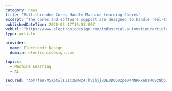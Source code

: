 ```yaml
---
category: news
title: "Multithreaded Cores Handle Machine-Learning Chores"
excerpt: "The cores and software support are designed to handle real-time communication between the cores. This is facilitated by the switch that connects everything, including the new vector-processing unit, DSP support, machine-learning support, and cryptographic support. This distribution keeps the RISC cores simple while providing access to the ..."
publishedDateTime: 2020-03-17T19:51:00Z
webUrl: "https://www.electronicdesign.com/industrial-automation/article/21126392/multithreaded-cores-handle-machinelearning-chores"
type: article

provider:
  name: Electronic Design
  domain: electronicdesign.com

topics:
  - Machine Learning
  - AI

secured: "Abm7fes/M5XptwlIZIc3EMwz4Thv1hjj8DEUDUD82pe04NNHRxeDsRO8zNbpI2DsIKxpdkDfu7eN+Wua1hGRfQsNBGd8446cvvHAwjm/uT3/3TaCqcYiPU5q0utzRNQiFxdXPQvfMq1ocKU7IQyyTqWkFmPw6/PTYahoT6kKszzIRGBa5/FidusH1rgGHIkabJvrJFB0x18lqgQvXJ3fmmQWZllr04Msqx1v/0VkscIwZb5saQ7nX/azBKZgHdNVifGY3lUVqCsXxpjlVhyzhkDnQsXKyf9dQckdpk0Cinq1SY3CXLQiHeMmTTFN08z+nxb3IhoJrVvML7GnHEdGTj2bNhSVMj8M2Myyr4JiH0h7TsdoHqVZnuqrcCYgY0biiStQh2OTlE/0v62ZZIuoKgYzyXnKp03ZnKnrAoZowIDrWUBrH6gt4TACB/I25B6HDQheJs9810+oVZi2QwAP9OR69HGvscPULTfs0EIMugk=;UdrYf7+3utiIVGAIl8hcnQ=="
---
```


